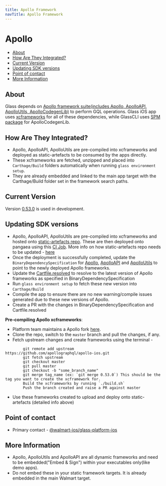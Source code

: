 ```yaml
---
title: Apollo Framework
navTitle: Apollo Framework
---
```


# Apollo

- [About](#about)
- [How Are They Integrated?](#how-are-they-integrated)
- [Current Version](#current-version)
- [Updating SDK versions](#updating-sdk-versions)
- [Point of contact](#point-of-contact)
- [More Information](#more-information)

## About
Glass depends on [Apollo framework suite(includes Apollo, ApolloAPI, ApolloUtils, ApolloCodegenLib)](https://github.com/apollographql/apollo-ios/tree/0.53.0/Sources) to perform GQL operations. Glass iOS app uses [xcframeworks](https://gecgithub01.walmart.com/walmartlabs-wmusiphone/static-artifact-deployer/tree/main/repository/com/apollo) for all of these dependencies, while GlassCLI uses [SPM package](https://gecgithub01.walmart.com/walmart-ios/glass-app/blob/release/22.40/Platform/GlassCLI/Package.swift#L24) for ApolloCodegenLib.

## How Are They Integrated?

- Apollo, ApolloAPI, ApolloUtils are pre-compiled into xcframeworks and deployed as static-artefacts to be consumed by the apps directly.
- These xcframeworks are fetched, unzipped and placed into `Carthage/Build` folders automatically when running `glass environment setup`.
- They are already embedded and linked to the main app target with the Carthage/Build folder set in the framework search paths.
 
## Current Version
Version [0.53.0](https://github.com/apollographql/apollo-ios/releases/tag/0.53.0) is used in development.

## Updating SDK versions

- Apollo, ApolloAPI, ApolloUtils are pre-compiled into xcframeworks and hosted onto [static-artefacts repo](https://gecgithub01.walmart.com/walmartlabs-wmusiphone/static-artifact-deployer/tree/main/repository/com/apollo). These are then deployed onto pangaea using this [CI Job](https://ci.walmart.com/job/ios-walmart-deploy-static-framework/).
 More info on how static-artefacts repo needs to be updated - [here](https://gecgithub01.walmart.com/walmartlabs-wmusiphone/static-artifact-deployer#readme)
- Once the deployment is successfully completed, update the `BinaryDependencySpecification` for  [Apollo](https://gecgithub01.walmart.com/walmart-ios/glass-app/blob/release/22.40/BinaryDependencySpecification/Apollo.json), [ApolloAPI](https://gecgithub01.walmart.com/walmart-ios/glass-app/blob/release/22.40/BinaryDependencySpecification/ApolloAPI.json) and [ApolloUtils](https://gecgithub01.walmart.com/walmart-ios/glass-app/blob/release/22.40/BinaryDependencySpecification/ApolloUtils.json) to point to the newly deployed Apollo frameworks.
- Update the [Cartfile.resolved](https://gecgithub01.walmart.com/walmart-ios/glass-app/blob/release/22.40/Cartfile.resolved#L3...L5) to resolve to the latest version of Apollo frameworks as specified in BinaryDependencySpecification
- Run `glass environment setup` to fetch these new version into `Carthage/Build`
- Compile the app to ensure there are no new warning/compile issues generated due to these new versions of Apollo.
- Create a PR with the changes in BinaryDependencySpecification and Cartfile.resolved


**Pre-compiling Apollo xcframeworks**:
- Platform team maintains a Apollo fork [here](https://gecgithub01.walmart.com/walmart-ios/glass-apollo).
- Clone the repo, switch to the `master` branch and pull the changes, if any.
- Fetch upstream changes and create frameworks using the terminal -
```
        git remote add upstream https://github.com/apollographql/apollo-ios.git
        git fetch upstream
        git checkout master
        git pull master
        git checkout -b "some_branch_name"
        git merge tag_name (ex: `git merge 0.53.0`) This should be the tag you want to create the xcframework for.
        Build the xcframeworks by running `./build.sh`
        Push the branch created and raise a PR against master
```
- Use these frameworks created to upload and deploy onto static-artefacts (detailed info above)


## Point of contact

- Primary contact - [@walmart-ios/glass-platform-ios](https://gecgithub01.walmart.com/orgs/walmart-ios/teams/glass-platform-ios/members)

## More Information

- Apollo, ApolloUtils and ApolloAPI are all dynamic frameworks and need to be embedded("Embed & Sign") within your executables only(like demo apps).
- Do not embed these in your static framework targets. It is already embedded in the main Walmart target.
